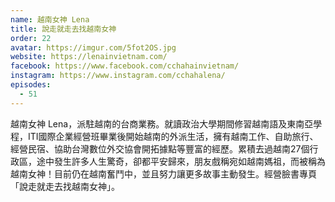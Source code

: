 ```yaml
---
name: 越南女神 Lena
title: 說走就走去找越南女神
order: 22
avatar: https://imgur.com/5fot2OS.jpg
website: https://lenainvietnam.com/
facebook: https://www.facebook.com/cchahainvietnam/
instagram: https://www.instagram.com/cchahalena/
episodes:
  - 51
---
```


越南女神 Lena，派駐越南的台商業務。就讀政治大學期間修習越南語及東南亞學程，ITI國際企業經營班畢業後開始越南的外派生活，擁有越南工作、自助旅行、經營民宿、協助台灣數位外交協會開拓據點等豐富的經歷。累積去過越南27個行政區，途中發生許多人生驚奇，卻都平安歸來，朋友戲稱宛如越南媽祖，而被稱為越南女神！目前仍在越南奮鬥中，並且努力讓更多故事主動發生。經營臉書專頁「說走就走去找越南女神」。